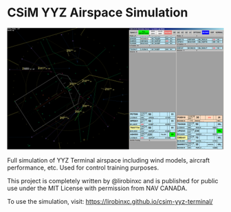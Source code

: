 # CSiM YYZ Airspace Simulation

![screenshot](https://github.com/lirobinxc/csim-yyz-airspace/blob/main/public/screenshot.png?raw=true)

Full simulation of YYZ Terminal airspace including wind models, aircraft performance, etc.
Used for control training purposes.

This project is completely written by @lirobinxc and is published for public use under the MIT License with permission from NAV CANADA.

To use the simulation, visit: https://lirobinxc.github.io/csim-yyz-terminal/
